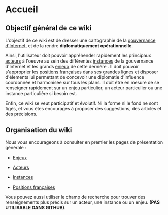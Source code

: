 # Accueil

## Objectif général de ce wiki
L'objectif de ce wiki est de dresser une cartographie de la [gouvernance d'Internet](Glossaire/GouvernanceInternet.md), et de la rendre **diplomatiquement opérationnelle**.

Ainsi, l'utilisateur doit pouvoir appréhender rapidement les principaux [acteurs](Acteurs.md) à l'oeuvre au sein des différentes [instances](Instances.md) de la gouvernance d'Internet et les grands [enjeux](Enjeux.md) de cette dernière . Il doit pouvoir s'approprier les [positions françaises](PositionsFR.md) dans ses grandes lignes et disposer d'élements lui permettant de concevoir une diplomatie d'influence coordonnée et harmonisée sur tous les plans. Il doit être en mesure de se renseigner rapidement sur un enjeu particulier, un acteur particulier ou une instance particulière si besoin est.

Enfin, ce wiki se veut participatif et évolutif. Ni la forme ni le fond ne sont figés, et vous êtes encouragés à proposer des suggestions, des articles et des précisions.

## Organisation du wiki

Nous vous encourageons à consulter en premier les pages de présentation générale :

- [Enjeux](Enjeux.md)

- [Acteurs](Acteurs.md)

- [Instances](Instances.md)

- [Positions françaises](PositionsFR.md)

Vous pouvez aussi utiliser le champ de recherche pour trouver des renseignements plus précis sur un acteur, une instance ou un enjeu. **(PAS UTILISABLE DANS GITHUB)**.